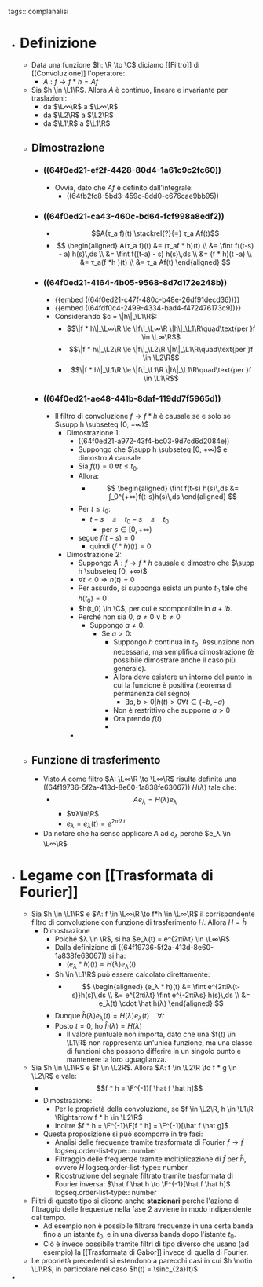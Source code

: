 tags:: complanalisi

- # Definizione
	- Data una funzione $h: \R \to \C$ diciamo [[Filtro]] di [[Convoluzione]] l'operatore:
		- $A : f \to f*h = Af$
	- Sia $h \in \L1\R$. Allora $A$ è continuo, lineare e invariante per traslazioni:
		- da $\L∞\R$ a $\L∞\R$
		- da $\L2\R$ a $\L2\R$
		- da $\L1\R$ a $\L1\R$
	- ## Dimostrazione
		- ### ((64f0ed21-ef2f-4428-80d4-1a61c9c2fc60))
			- Ovvia, dato che $Af$ è definito dall'integrale:
				- ((64fb2fc8-5bd3-459c-8dd0-c676cae9bb95))
		- ### ((64f0ed21-ca43-460c-bd64-fcf998a8edf2))
			- $$A(τ_a f)(t) \stackrel{?}{=} τ_a Af(t)$$
			- $$
			  \begin{aligned}
			  A(τ_a f)(t) &= (τ_af * h)(t) \\
			  &= \fint f((t-s) - a) h(s)\,ds \\
			  &= \fint f((t-a) - s) h(s)\,ds \\
			  &= (f * h)(t -a) \\
			  &= τ_a(f *h )(t) \\
			  &= τ_a Af(t)
			  \end{aligned}
			  $$
		- ### ((64f0ed21-4164-4b05-9568-8d7d172e248b))
			- {{embed ((64f0ed21-c47f-480c-b48e-26df91decd36))}}
			- {{embed ((64fdf0c4-2499-4334-bad4-f472476173c9))}}
			- Considerando $c = \|h\|_\L1\R$:
				- $$\|f * h\|_\L∞\R \le \|f\|_\L∞\R \|h\|_\L1\R\quad\text{per }f \in \L∞\R$$
				- $$\|f * h\|_\L2\R \le \|f\|_\L2\R \|h\|_\L1\R\quad\text{per }f \in \L2\R$$
				- $$\|f * h\|_\L1\R \le \|f\|_\L1\R \|h\|_\L1\R\quad\text{per }f \in \L1\R$$
		- ### ((64f0ed21-ae48-441b-8daf-119dd7f5965d))
			- Il filtro di convoluzione $f \to f * h$ è causale se e solo se $\supp h \subseteq [0, +∞)$
				- Dimostrazione 1:
					- ((64f0ed21-a972-43f4-bc03-9d7cd6d2084e))
					- Suppongo che $\supp h \subseteq [0, +∞)$ e dimostro $A$ causale
					- Sia $f(t) = 0 \,\forall t \le t_0$.
					- Allora:
						- $$
						  \begin{aligned}
						  \fint f(t-s) h(s)\,ds &= ∫_0^{+∞}f(t-s)h(s)\,ds
						  \end{aligned}
						  $$
					- Per $t \le t_0$:
						- $t - s \quad\le\quad t_0 - s \quad\le\quad t_0$
							- per $s \in [0, +∞)$
					- segue $f(t - s) = 0 \quad$
						- quindi $(f * h)(t) = 0$
				- Dimostrazione 2:
					- Suppongo $A: f \to f * h$ causale e dimostro che $\supp h \subseteq [0, +∞)$
					- $∀ t < 0 \Rightarrow h(t) = 0$
					- Per assurdo, si supponga esista un punto $t_0$ tale che $h(t_0) = 0$
					- $h(t_0) \in \C$, per cui è scomponibile in $a + ib$.
					- Perché non sia 0, $a \neq 0 \vee b \neq 0$
						- Suppongo $a \neq 0$.
							- Se $a > 0$:
								- Suppongo $h$ continua in $t_0$. Assunzione non necessaria, ma semplifica dimostrazione (è possibile dimostrare anche il caso più generale).
								- Allora deve esistere un intorno del punto in cui la funzione è positiva (teorema di permanenza del segno)
									- $\exists a, b > 0 | h(t) > 0 \forall t \in (-b, -a)$
								- Non è restrittivo che supporre $a > 0$
								- Ora prendo $f(t)$
								-
					-
	- ## Funzione di trasferimento
		- Visto $A$ come filtro $A: \L∞\R \to \L∞\R$ risulta definita una ((64f19736-5f2a-413d-8e60-1a838fe63067)) $H(λ)$ tale che:
			- $$Ae_λ = H(λ)e_λ$$
				- $∀λ\in\R$
				- $e_λ = e_λ(t) = e^{2πiλt}$
		- Da notare che ha senso applicare $A$ ad $e_λ$ perché $e_λ \in \L∞\R$
- # Legame con [[Trasformata di Fourier]]
	- Sia $h \in \L1\R$ e $A: f \in \L∞\R \to f*h \in \L∞\R$ il corrispondente filtro di convoluzione con funzione di trasferimento $H$. Allora $H = \hat h$
		- Dimostrazione
			- Poiché $λ \in \R$, si ha $e_λ(t) = e^{2πiλt} \in \L∞\R$
			- Dalla definizione di ((64f19736-5f2a-413d-8e60-1a838fe63067)) si ha:
				- $(e_λ * h)(t) = H(λ)e_λ(t)$
			- $h \in \L1\R$ può essere calcolato direttamente:
				- $$
				  \begin{aligned}
				  (e_λ * h)(t) &= \fint e^{2πiλ(t-s)}h(s)\,ds \\
				  &= e^{2πiλt} \fint e^{-2πiλs} h(s)\,ds \\
				  &= e_λ(t) \cdot \hat h(λ)
				  \end{aligned}
				  $$
			- Dunque $\hat h(λ) e_λ(t) = H(λ)e_λ(t)\quad ∀t$
			- Posto $t=0$, ho $\hat h(λ) = H(λ)$
				- Il valore puntuale non importa, dato che una $f(t) \in \L1\R$ non rappresenta un'unica funzione, ma una classe di funzioni che possono differire in un singolo punto e mantenere la loro uguaglianza.
	- Sia $h \in \L1\R$ e $f \in \L2R$. Allora $A: f \in \L2\R \to f * g \in \L2\R$ e vale:
		- $$f * h = \F^{-1}[ \hat f \hat h]$$
		- Dimostrazione:
			- Per le proprietà della convoluzione, se $f \in \L2\R, h \in \L1\R \Rightarrow f * h \in \L2\R$
			- Inoltre $f * h = \F^{-1}\F[f * h] = \F^{-1}[\hat f \hat g]$
		- Questa proposizione si può scomporre in tre fasi:
			- Analisi delle frequenze tramite trasformata di Fourier $f \rightarrow \hat f$
			  logseq.order-list-type:: number
			- Filtraggio delle frequenze tramite moltiplicazione di $\hat f$ per $\hat h$, ovvero $H$
			  logseq.order-list-type:: number
			- Ricostruzione del segnale filtrato tramite trasformata di Fourier inversa: $\hat f \hat h \to \F^{-1}[\hat f \hat h]$
			  logseq.order-list-type:: number
	- Filtri di questo tipo si dicono anche **stazionari** perché  l'azione di filtraggio delle frequenze nella fase 2 avviene in modo indipendente dal tempo.
		- Ad esempio non è possibile filtrare frequenze in una certa banda fino a un istante $t_0$, e in una diversa banda dopo l'istante $t_0$.
		- Ciò è invece possibile tramite filtri di tipo diverso che usano (ad esempio) la [[Trasformata di Gabor]] invece di quella di Fourier.
	- Le proprietà precedenti si estendono a parecchi casi in cui $h \notin \L1\R$, in particolare nel caso $h(t) = \sinc_{2a}(t)$
-